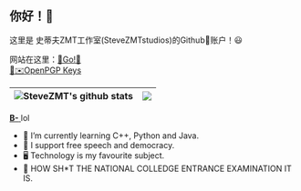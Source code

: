 ## 你好！👋

这里是 史蒂夫ZMT工作室(SteveZMTstudios)的Github🐙账户！😃

网站在这里：[🚀Go!🚀](https://si1vr.github.io/)<br>
[🔑✉️OpenPGP Keys](https://github.com/stevezmtstudios/PGPkey)

|<img align="center" src="https://github-readme-stats.vercel.app/api?username=stevezmtstudios&count_private=true&show_icons=true&title_color=359697&icon_color=359697&hide_border=true" alt="SteveZMT's github stats" /> | <img align="center" src="https://github-readme-stats.vercel.app/api/top-langs/?username=stevezmtstudios&layout=compact&title_color=359697&icon_color=359697&hide_border=true" /> |
| ------------- | ------------- |
[  **B-**  ](https://bcut.bilibili.cn/)lol


 - 🌱 I’m currently learning C++, Python and Java.
 - 🔑 I support free speech and democracy.
 - 🖥️ Technology is my favourite subject.
 - 📖 HOW SH*T THE NATIONAL COLLEDGE ENTRANCE EXAMINATION IT IS.



